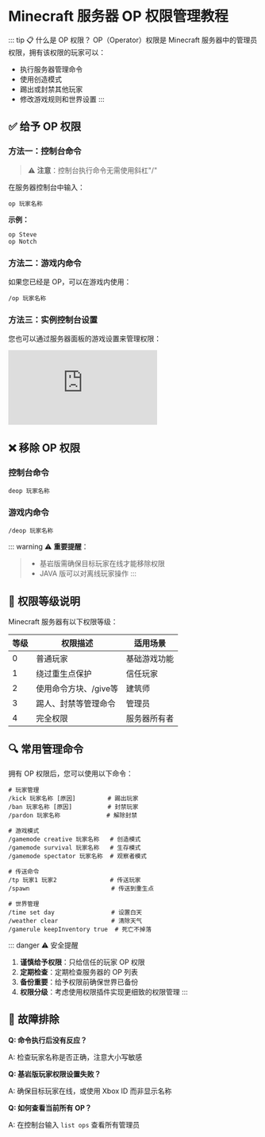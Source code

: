 # Minecraft 服务器 OP 权限管理教程

::: tip 📋 什么是 OP 权限？
OP（Operator）权限是 Minecraft 服务器中的管理员权限，拥有该权限的玩家可以：
- 执行服务器管理命令
- 使用创造模式
- 踢出或封禁其他玩家
- 修改游戏规则和世界设置
:::

## ✅ 给予 OP 权限

### 方法一：控制台命令
> ⚠️ **注意**：控制台执行命令无需使用斜杠"/"

在服务器控制台中输入：
```command
op 玩家名称
```

**示例：**
```command
op Steve
op Notch
```

### 方法二：游戏内命令
如果您已经是 OP，可以在游戏内使用：
```command
/op 玩家名称
```

### 方法三：实例控制台设置
您也可以通过服务器面板的游戏设置来管理权限：

![OP权限设置界面](https://doc.liuliyue.cn/server/index.php?s=/api/attachment/visitFile&sign=8d1d8a44fdd94f61929e138aeb55a952)

## ❌ 移除 OP 权限

### 控制台命令
```command
deop 玩家名称
```

### 游戏内命令
```command
/deop 玩家名称
```

::: warning ⚠️ **重要提醒**：
> - 基岩版需确保目标玩家在线才能移除权限
> - JAVA 版可以对离线玩家操作
:::

## 📝 权限等级说明

Minecraft 服务器有以下权限等级：

| 等级 | 权限描述 | 适用场景 |
|------|----------|----------|
| 0 | 普通玩家 | 基础游戏功能 |
| 1 | 绕过重生点保护 | 信任玩家 |
| 2 | 使用命令方块、/give等 | 建筑师 |
| 3 | 踢人、封禁等管理命令 | 管理员 |
| 4 | 完全权限 | 服务器所有者 |


## 🔍 常用管理命令

拥有 OP 权限后，您可以使用以下命令：

```command
# 玩家管理
/kick 玩家名称 [原因]         # 踢出玩家
/ban 玩家名称 [原因]          # 封禁玩家
/pardon 玩家名称             # 解除封禁

# 游戏模式
/gamemode creative 玩家名称   # 创造模式
/gamemode survival 玩家名称   # 生存模式
/gamemode spectator 玩家名称  # 观察者模式

# 传送命令
/tp 玩家1 玩家2               # 传送玩家
/spawn                       # 传送到重生点

# 世界管理
/time set day                # 设置白天
/weather clear               # 清除天气
/gamerule keepInventory true  # 死亡不掉落
```


::: danger ⚠️ 安全提醒

1. **谨慎给予权限**：只给信任的玩家 OP 权限
2. **定期检查**：定期检查服务器的 OP 列表
3. **备份重要**：给予权限前确保世界已备份
4. **权限分级**：考虑使用权限插件实现更细致的权限管理
:::

## 🔧 故障排除

**Q: 命令执行后没有反应？**

A: 检查玩家名称是否正确，注意大小写敏感

**Q: 基岩版玩家权限设置失败？**

A: 确保目标玩家在线，或使用 Xbox ID 而非显示名称

**Q: 如何查看当前所有 OP？**

A: 在控制台输入 `list ops` 查看所有管理员
